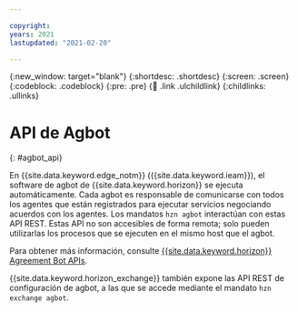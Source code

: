 ```yaml
---

copyright:
years: 2021
lastupdated: "2021-02-20"

---
```


{:new_window: target="blank"}
{:shortdesc: .shortdesc}
{:screen: .screen}
{:codeblock: .codeblock}
{:pre: .pre}
{:child: .link .ulchildlink}
{:childlinks: .ullinks}

# API de Agbot
{: #agbot_api}

En {{site.data.keyword.edge_notm}} ({{site.data.keyword.ieam}}), el software de agbot de {{site.data.keyword.horizon}} se ejecuta automáticamente. Cada agbot es responsable de comunicarse con todos los agentes que están registrados para ejecutar servicios negociando acuerdos con los agentes. Los mandatos `hzn agbot` interactúan con estas API REST. Estas API no son accesibles de forma remota; solo pueden utilizarlas los procesos que se ejecuten en el mismo host que el agbot.

Para obtener más información, consulte [{{site.data.keyword.horizon}} Agreement Bot APIs](https://github.com/open-horizon/anax/blob/master/docs/agreement_bot_api.md).

{{site.data.keyword.horizon_exchange}} también expone las API REST de configuración de agbot, a las que se accede mediante el mandato `hzn exchange agbot`.
